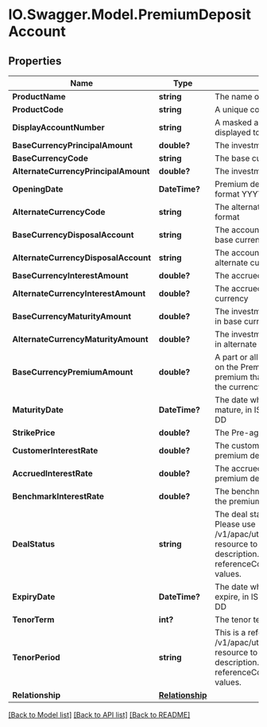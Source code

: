 # IO.Swagger.Model.PremiumDepositAccount
## Properties

Name | Type | Description | Notes
------------ | ------------- | ------------- | -------------
**ProductName** | **string** | The name of the product | [optional] 
**ProductCode** | **string** | A unique code that identifies the product | [optional] 
**DisplayAccountNumber** | **string** | A masked account number that can be displayed to the customer | 
**BaseCurrencyPrincipalAmount** | **double?** | The investment amount in base currency | [optional] 
**BaseCurrencyCode** | **string** | The base currency code in ISO 4217 format | [optional] 
**AlternateCurrencyPrincipalAmount** | **double?** | The investment amount in alternate currency | [optional] 
**OpeningDate** | **DateTime?** | Premium deposit open date in ISO 8601 date format YYYY-MM-DD | [optional] 
**AlternateCurrencyCode** | **string** | The alternate currency code in ISO 4217 format | [optional] 
**BaseCurrencyDisposalAccount** | **string** | The account number to deposit returns of base currency, upon maturity | [optional] 
**AlternateCurrencyDisposalAccount** | **string** | The account number to deposit returns of alternate currency, upon maturity | [optional] 
**BaseCurrencyInterestAmount** | **double?** | The accrued interest amount in base currency | [optional] 
**AlternateCurrencyInterestAmount** | **double?** | The accrued interest amount in alternate currency | [optional] 
**BaseCurrencyMaturityAmount** | **double?** | The investment amount and accrued interest in base currency | [optional] 
**AlternateCurrencyMaturityAmount** | **double?** | The investment amount and accrued interest in alternate currency | [optional] 
**BaseCurrencyPremiumAmount** | **double?** | A part or all of the interest the customer earns on the Premium Account represents the premium that the bank pays the customer for the currency option | [optional] 
**MaturityDate** | **DateTime?** | The date when the premium deposit will mature, in ISO8601 date format YYYY-MM-DD | [optional] 
**StrikePrice** | **double?** | The Pre-agreed exchange rate | [optional] 
**CustomerInterestRate** | **double?** | The customer interest rate applicable for the premium deposit | [optional] 
**AccruedInterestRate** | **double?** | The accrued interest rate applicable for the premium deposit | [optional] 
**BenchmarkInterestRate** | **double?** | The benchmark interest rate applicable for the premium deposit | [optional] 
**DealStatus** | **string** | The deal status. This is a reference data field. Please use /v1/apac/utilities/referenceData/{dealStatus} resource to get valid value of this field with description. You can use the field name as the referenceCode parameter to retrieve the values. | [optional] 
**ExpiryDate** | **DateTime?** | The date when the premium deposit deal will expire, in ISO8601 date format YYYY-MM-DD | [optional] 
**TenorTerm** | **int?** | The tenor term for deposit | [optional] 
**TenorPeriod** | **string** | This is a reference data field. Please use /v1/apac/utilities/referenceData/{tenorPeriod} resource to get valid value of this field with description. You can use the field name as the referenceCode parameter to retrieve the values. | [optional] 
**Relationship** | [**Relationship**](Relationship.md) |  | [optional] 

[[Back to Model list]](../README.md#documentation-for-models) [[Back to API list]](../README.md#documentation-for-api-endpoints) [[Back to README]](../README.md)

